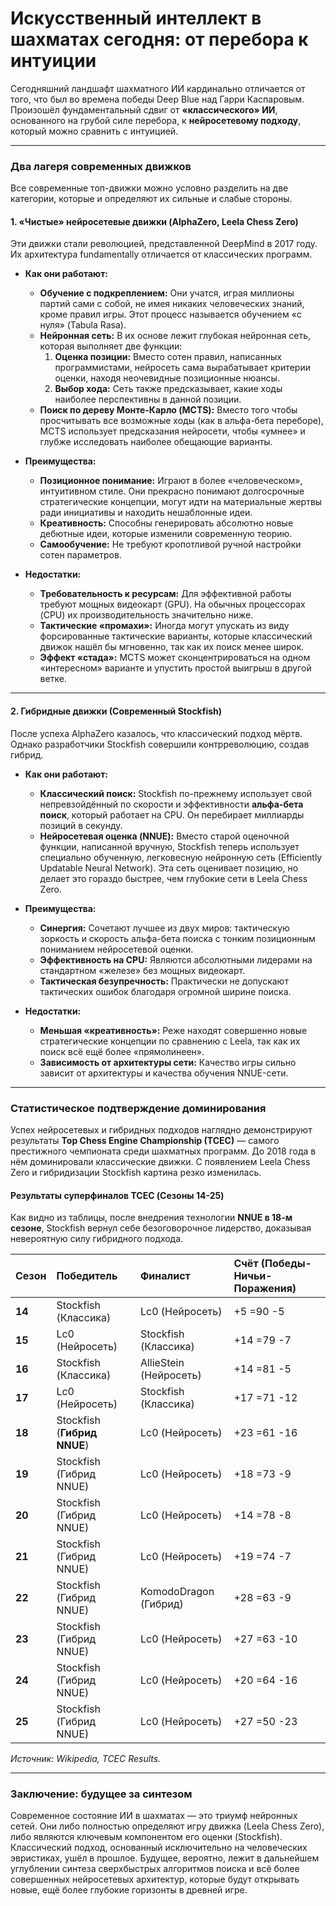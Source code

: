 # Искусственный интеллект в шахматах сегодня: от перебора к интуиции

Сегодняшний ландшафт шахматного ИИ кардинально отличается от того, что был во времена победы Deep Blue над Гарри Каспаровым. Произошёл фундаментальный сдвиг от **«классического» ИИ**, основанного на грубой силе перебора, к **нейросетевому подходу**, который можно сравнить с интуицией.

---

### Два лагеря современных движков

Все современные топ-движки можно условно разделить на две категории, которые и определяют их сильные и слабые стороны.

#### 1. «Чистые» нейросетевые движки (AlphaZero, Leela Chess Zero)
Эти движки стали революцией, представленной DeepMind в 2017 году. Их архитектура fundamentally отличается от классических программ.

* **Как они работают:**
    * **Обучение с подкреплением:** Они учатся, играя миллионы партий сами с собой, не имея никаких человеческих знаний, кроме правил игры. Этот процесс называется обучением «с нуля» (Tabula Rasa).
    * **Нейронная сеть:** В их основе лежит глубокая нейронная сеть, которая выполняет две функции:
        1.  **Оценка позиции:** Вместо сотен правил, написанных программистами, нейросеть сама вырабатывает критерии оценки, находя неочевидные позиционные нюансы.
        2.  **Выбор хода:** Сеть также предсказывает, какие ходы наиболее перспективны в данной позиции.
    * **Поиск по дереву Монте-Карло (MCTS):** Вместо того чтобы просчитывать все возможные ходы (как в альфа-бета переборе), MCTS использует предсказания нейросети, чтобы «умнее» и глубже исследовать наиболее обещающие варианты.

* **Преимущества:**
    * **Позиционное понимание:** Играют в более «человеческом», интуитивном стиле. Они прекрасно понимают долгосрочные стратегические концепции, могут идти на материальные жертвы ради инициативы и находить нешаблонные идеи.
    * **Креативность:** Способны генерировать абсолютно новые дебютные идеи, которые изменили современную теорию.
    * **Самообучение:** Не требуют кропотливой ручной настройки сотен параметров.

* **Недостатки:**
    * **Требовательность к ресурсам:** Для эффективной работы требуют мощных видеокарт (GPU). На обычных процессорах (CPU) их производительность значительно ниже.
    * **Тактические «промахи»:** Иногда могут упускать из виду форсированные тактические варианты, которые классический движок нашёл бы мгновенно, так как их поиск менее широк.
    * **Эффект «стада»:** MCTS может сконцентрироваться на одном «интересном» варианте и упустить простой выигрыш в другой ветке.

---

#### 2. Гибридные движки (Современный Stockfish)
После успеха AlphaZero казалось, что классический подход мёртв. Однако разработчики Stockfish совершили контрреволюцию, создав гибрид.

* **Как они работают:**
    * **Классический поиск:** Stockfish по-прежнему использует свой непревзойдённый по скорости и эффективности **альфа-бета поиск**, который работает на CPU. Он перебирает миллиарды позиций в секунду.
    * **Нейросетевая оценка (NNUE):** Вместо старой оценочной функции, написанной вручную, Stockfish теперь использует специально обученную, легковесную нейронную сеть (Efficiently Updatable Neural Network). Эта сеть оценивает позицию, но делает это гораздо быстрее, чем глубокие сети в Leela Chess Zero.

* **Преимущества:**
    * **Синергия:** Сочетают лучшее из двух миров: тактическую зоркость и скорость альфа-бета поиска с тонким позиционным пониманием нейросетевой оценки.
    * **Эффективность на CPU:** Являются абсолютными лидерами на стандартном «железе» без мощных видеокарт.
    * **Тактическая безупречность:** Практически не допускают тактических ошибок благодаря огромной ширине поиска.

* **Недостатки:**
    * **Меньшая «креативность»:** Реже находят совершенно новые стратегические концепции по сравнению с Leela, так как их поиск всё ещё более «прямолинеен».
    * **Зависимость от архитектуры сети:** Качество игры сильно зависит от архитектуры и качества обучения NNUE-сети.

---

### Статистическое подтверждение доминирования

Успех нейросетевых и гибридных подходов наглядно демонстрируют результаты **Top Chess Engine Championship (TCEC)** — самого престижного чемпионата среди шахматных программ. До 2018 года в нём доминировали классические движки. С появлением Leela Chess Zero и гибридизации Stockfish картина резко изменилась.

#### Результаты суперфиналов TCEC (Сезоны 14-25)

Как видно из таблицы, после внедрения технологии **NNUE в 18-м сезоне**, Stockfish вернул себе безоговорочное лидерство, доказывая невероятную силу гибридного подхода.

| Сезон | Победитель | Финалист | Счёт (Победы-Ничьи-Поражения) |
| :--- | :--- | :--- | :--- |
| **14** | Stockfish (Классика) | Lc0 (Нейросеть) | +5 =90 -5 |
| **15** | Lc0 (Нейросеть) | Stockfish (Классика) | +14 =79 -7 |
| **16** | Stockfish (Классика) | AllieStein (Нейросеть) | +14 =81 -5 |
| **17** | Lc0 (Нейросеть) | Stockfish (Классика) | +17 =71 -12 |
| **18** | Stockfish (**Гибрид NNUE**) | Lc0 (Нейросеть) | +23 =61 -16 |
| **19** | Stockfish (Гибрид NNUE) | Lc0 (Нейросеть) | +18 =73 -9 |
| **20** | Stockfish (Гибрид NNUE) | Lc0 (Нейросеть) | +14 =78 -8 |
| **21** | Stockfish (Гибрид NNUE) | Lc0 (Нейросеть) | +19 =74 -7 |
| **22** | Stockfish (Гибрид NNUE) | KomodoDragon (Гибрид) | +28 =63 -9 |
| **23** | Stockfish (Гибрид NNUE) | Lc0 (Нейросеть) | +27 =63 -10 |
| **24** | Stockfish (Гибрид NNUE) | Lc0 (Нейросеть) | +20 =64 -16 |
| **25** | Stockfish (Гибрид NNUE) | Lc0 (Нейросеть) | +27 =50 -23 |

*Источник: Wikipedia, TCEC Results.*

---

### Заключение: будущее за синтезом

Современное состояние ИИ в шахматах — это триумф нейронных сетей. Они либо полностью определяют игру движка (Leela Chess Zero), либо являются ключевым компонентом его оценки (Stockfish). Классический подход, основанный исключительно на человеческих эвристиках, ушёл в прошлое. Будущее, вероятно, лежит в дальнейшем углублении синтеза сверхбыстрых алгоритмов поиска и всё более совершенных нейросетевых архитектур, которые будут открывать новые, ещё более глубокие горизонты в древней игре.
